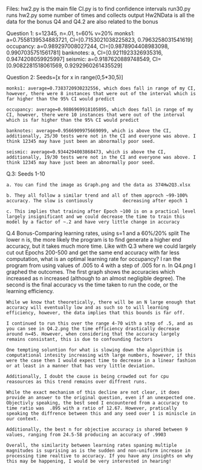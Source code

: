 Files:
    hw2.py is the main file
    CI.py is to find confidence intervals
    run30.py runs hw2.py some number of times and collects output
    Hw2NData is all the data for the bonus
    Q4 and Q4.2 are also related to the bonus
    


Question 1: s=12345, n=.01, t=60% v=20%
    monks1: a=0.7558139534883721, CI=[0.7153021038225823, 0.7963258031541619]
    occupancy: a=0.989297008027244, CI=[0.9878904408983098, 0.9907035751561781]
    banknotes: a, CI=[0.9211923326935316, 0.9474208059925997]
    seismic: a=0.9187620889748549, CI=[0.9082281518061569, 0.9292960261435529]

Question 2: 
    Seeds=[x for x in range(0,5*30,5)]

    monks1: average=0.7383720930232556, which does fall in range of my CI, however, there were 8 instances that were out of the interval which is far higher than the 95% CI would predict

    occupancy: average=0.9886969918105895, which does fall in range of my CI, however, there were 10 instances that were out of the interval which is far higher than the 95% CI would predict

    banknotes: average=0.9566909975669099, which is above the CI, additionally, 25/30 tests were not in the CI and everyone was above. I think 12345 may have just been an abnormally poor seed. 

    seismic: average=0.9344294003868473, which is above the CI, additionally, 19/30 tests were not in the CI and everyone was above. I think 12345 may have just been an abnormally poor seed. 


Q.3: Seeds 1-10
    
    
    a. You can find the image as Graph.png and the data as 374Hw2Q3.xlsx

    b. They all follow a similar trend and all of them approch ~99-100% accuracy. The slow is contiously           decreasing after epoch 1

    c. This implies that training after Epoch ~100 is on a practical level largely insignificant and we could decrease the time to train this model by a factor of ~.2 and have very little change in accuracy 

Q.4 Bonus-Comparing learning rates, using s=1 and a 60%/20% split
    The lower n is, the more likely the program is to find generate a higher end accuracy, but it takes much more time. Like with Q.3 where we could largely cut out Epochs 200-500 and get the same end accuracy with far less computation, what is an optimal learning rate for occupancy? I ran the program from using values of .005 to 4 with a step of .005 for n. In Q4.png I graphed the outcomes. The first graph shows the accuracies which increased as n increased (although to an almost negligible degree). The second is the final accuracy vs the time taken to run the code, or the learning efficiency. 
    
    While we know that theoretically, there will be an N large enough that accuracy will eventually low and as such so to will learning efficiency, however, the data implies that this bounds is far off. 

    I continued to run this over the range 4-70 with a step of .5, and as you can see in Q4.2.png the time efficiency drastically decrease around n=45. However, when considering that the accuracy largely remains consistant, this is due to confounding factors

    One tempting soluntion for what is slowing down the algorithim is computational intesity increasing with large numbers, however, if this were the case then I would expect time to decrease in a linear fashion or at least in a manner that has very little deviation. 

    Additionally, I doubt the cause is being crowded out for cpu reasources as this trend remains over diffrent runs.  

    While the exact mechanism of this decline are not clear, it does provide an answer to the original question, even if an unexpected one. Objectivly speaking, the best seed I encountered from a accuracy to time ratio was  .895 with a ratio of 12.67. However, pratically speaking the diffrence between this and any seed over 1 is miniscle in our context. 
    
    Additionally, the best n for objective accuracy is shared between 9 values, ranging from 24.5-58 producing an accuracy of .9903

    Overall, the similarity between learning rates spaning multiple magnitudes is suprising as is the sudden and non-uniform increase in processing time realtive to accuracy. If you have any insights on why this may be happening, I would be very interested in hearing!

    
